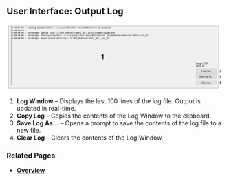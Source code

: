 ## User Interface: Output Log

![Output Log](images/ui_log.png)

1. **Log Window** – Displays the last 100 lines of the log file. Output is updated in real-time.
2. **Copy Log** – Copies the contents of the Log Window to the clipboard.
3. **Save Log As...** – Opens a prompt to save the contents of the log file to a new file.
4. **Clear Log** – Clears the contents of the Log Window.

### Related Pages

- [**Overview**](topic_ui.html)